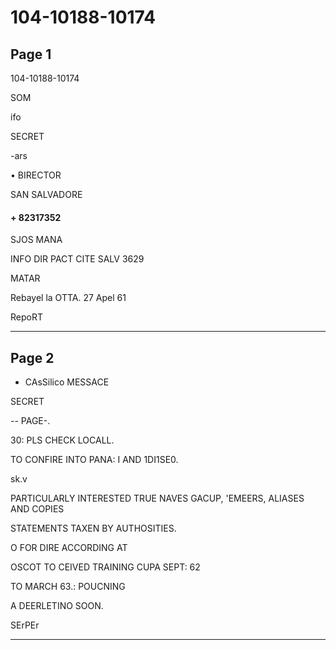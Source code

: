 # 104-10188-10174

## Page 1

104-10188-10174

SOM

ifo

SECRET

-ars

• BIRECTOR

SAN SALVADORE

#### + 82317352

SJOS MANA

INFO DIR PACT CITE SALV 3629

MATAR

Rebayel la OTTA. 27 Apel 61

RepoRT

---

## Page 2

- CAsSilico MESSACE

SECRET

-- PAGE-.

30: PLS CHECK LOCALL.

TO CONFIRE INTO PANA: I AND 1DI1SE0.

sk.v

PARTICULARLY INTERESTED TRUE NAVES GACUP, 'EMEERS, ALIASES AND COPIES

STATEMENTS TAXEN BY AUTHOSITIES.

O FOR DIRE ACCORDING AT

OSCOT TO CEIVED TRAINING CUPA SEPT: 62

TO MARCH 63.: POUCNING

A DEERLETINO SOON.

SErPEr

---

